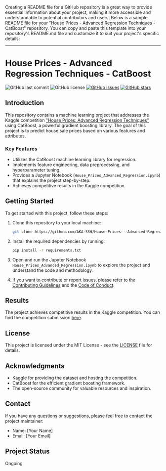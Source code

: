 Creating a README file for a GitHub repository is a great way to provide essential information about your project, making it more accessible and understandable to potential contributors and users. Below is a sample README file for your "House Prices - Advanced Regression Techniques - CatBoost" repository. You can copy and paste this template into your repository's README.md file and customize it to suit your project's specific details:

---

# House Prices - Advanced Regression Techniques - CatBoost

![GitHub last commit](https://img.shields.io/github/last-commit/AKA-SSH/House-Prices---Advanced-Regression-Techniques---CatBoost)
![GitHub license](https://img.shields.io/github/license/AKA-SSH/House-Prices---Advanced-Regression-Techniques---CatBoost)
[![GitHub issues](https://img.shields.io/github/issues/AKA-SSH/House-Prices---Advanced-Regression-Techniques---CatBoost)](https://github.com/AKA-SSH/House-Prices---Advanced-Regression-Techniques---CatBoost/issues)
[![GitHub stars](https://img.shields.io/github/stars/AKA-SSH/House-Prices---Advanced-Regression-Techniques---CatBoost)](https://github.com/AKA-SSH/House-Prices---Advanced-Regression-Techniques---CatBoost/stargazers)

## Introduction

This repository contains a machine learning project that addresses the Kaggle competition ["House Prices: Advanced Regression Techniques"](https://www.kaggle.com/c/house-prices-advanced-regression-techniques) using CatBoost, a powerful gradient boosting library. The goal of this project is to predict house sale prices based on various features and attributes.

### Key Features

- Utilizes the CatBoost machine learning library for regression.
- Implements feature engineering, data preprocessing, and hyperparameter tuning.
- Provides a Jupyter Notebook (`House_Prices_Advanced_Regression.ipynb`) that explains the project step-by-step.
- Achieves competitive results in the Kaggle competition.

## Getting Started

To get started with this project, follow these steps:

1. Clone this repository to your local machine:

   ```bash
   git clone https://github.com/AKA-SSH/House-Prices---Advanced-Regression-Techniques---CatBoost.git
   ```

2. Install the required dependencies by running:

   ```bash
   pip install -r requirements.txt
   ```

3. Open and run the Jupyter Notebook `House_Prices_Advanced_Regression.ipynb` to explore the project and understand the code and methodology.

4. If you want to contribute or report issues, please refer to the [Contributing Guidelines](CONTRIBUTING.md) and the [Code of Conduct](CODE_OF_CONDUCT.md).

## Results

The project achieves competitive results in the Kaggle competition. You can find the competition submission [here](https://www.kaggle.com/competitions/house-prices-advanced-regression-techniques/leaderboard).

## License

This project is licensed under the MIT License - see the [LICENSE](LICENSE) file for details.

## Acknowledgments

- Kaggle for providing the dataset and hosting the competition.
- CatBoost for the efficient gradient boosting framework.
- The open-source community for valuable resources and inspiration.

## Contact

If you have any questions or suggestions, please feel free to contact the project maintainer:

- Name: [Your Name]
- Email: [Your Email]

## Project Status

Ongoing
